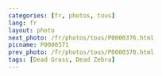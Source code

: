 ```yaml
---
categories: [fr, photos, tous]
lang: fr
layout: photo
next_photo: /fr/photos/tous/P0000376.html
picname: P0000371
prev_photo: /fr/photos/tous/P0000370.html
tags: [Dead Grass, Dead Zebra]
---
```

